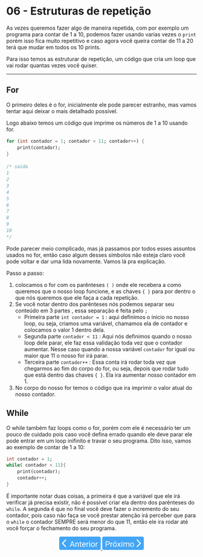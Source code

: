 # 06 - Estruturas de repetição

As vezes queremos fazer algo de maneira repetida, com por exemplo um programa para contar de 1 a 10, podemos fazer usando varias vezes o `print` porém isso fica muito repetitivo e caso agora você queira contar de 11 a 20 terá que mudar em todos os 10 prints.

Para isso temos as estruturar de repetição, um código que cria um loop que vai rodar quantas vezes você quiser.

---

## For

O primeiro deles é o for, inicialmente ele pode parecer estranho, mas vamos tentar aqui deixar o mais detalhado possível.

Logo abaixo temos um código que imprime os números de 1 a 10 usando for.

```dart
for (int contador = 1; contador < 11; contador++) {
    print(contador);
}

/* saida
1
2
3
4
5
6
7
8
9
10
*/
```

Pode parecer meio complicado, mas já passamos por todos esses assuntos usados no for, então caso algum desses símbolos não esteja claro você pode voltar e dar uma lida novamente. Vamos lá pra explicação.

Passo a passo:

1. colocamos o for com os parênteses `( )` onde ele recebera a como queremos que o nosso loop funcione, e as chaves `{ }` para por dentro o que nós queremos que ele faça a cada repetição.
2. Se você notar dentro dos parênteses nós podemos separar seu conteúdo em 3 partes , essa separação é feita pelo `;`
   - Primeira parte `int contador = 1` : aqui definimos o inicio no nosso loop, ou seja, criamos uma variável, chamamos ela de contador e colocamos o valor 1 dentro dela.
   - Segunda parte `contador < 11` : Aqui nós definimos quando o nosso loop dele parar, ele faz essa validação toda vez que o contador aumentar. Nesse caso quando a nossa variável `contador` for igual ou maior que 11 o nosso for irá parar.
   - Terceira parte `contador++` : Essa conta irá rodar toda vez que chegarmos ao fim do corpo do for, ou seja, depois que rodar tudo que está dentro das chaves `{ }`. Ela ira aumentar nosso contador em 1.
3. No corpo do nosso for temos o código que ira imprimir o valor atual do nosso contador.

## While

O while também faz loops como o for, porém com ele é necessário ter um pouco de cuidado pois caso você defina errado quando ele deve parar ele pode entrar em um loop inifinito e travar o seu programa. Dito isso, vamos ao exemplo de contar de 1 a 10:

```dart
int contador = 1;
while( contador < 11){
	print(contador);
	contador++;
}
```

É importante notar duas coisas, a primeira é que a variável que ele irá verificar já precisa existir, não é possível criar ela dentro dos parênteses do `while`. A segunda é que no final você deve fazer o incremento do seu contador, pois caso não faça se você prestar atenção irá perceber que para o `while` o contador SEMPRE será menor do que 11, então ele ira rodar até você forçar o fechamento do seu programa.

<p align="center">
  <a href="05-EstruturasCondicionais.md">
    <img src="/4noobsAssets/anterior.svg" height=35>
  </a>
  <a href="07-Funcoes.md">
    <img src="/4noobsAssets/proximo.svg" height=35>
  </a>
</p>